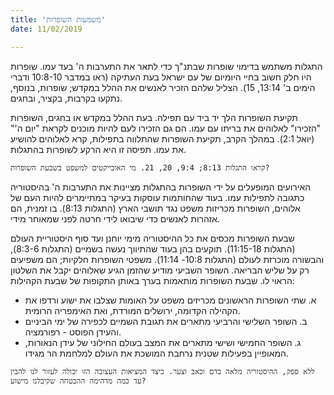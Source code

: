 ```yaml
---
title: 'משמעות השופרות'
date: 11/02/2019

---
```


התגלות משתמש בדימוי שופרות שבתנ"ך כדי לתאר את התערבות ה' בעד עמו. שופרות היו חלק חשוב בחיי היומיום של עם ישראל בעת העתיקה (ראו במדבר 10:8-10 ודברי הימים ב' 13:14, 15). הצליל שלהם הזכיר לאנשים את ההלל במקדש; שופרות, בנוסף, נתקעו בקרבות, בקציר, ובחגים.

תקיעת השופרות הלך יד ביד עם תפילה. בעת ההלל במקדש או בחגים, השופרות "הזכירו" לאלוהים את בריתו עם עמו. הם גם הזכירו לעם להיות מוכנים לקראת "יום ה'" (יואל 2:1). במהלך הקרב, תקיעת השופרות שהתלווה בתפילות, קרא לאלוהים להושיע את עמו. תפיסה זו היא הרקע לשופרות בהתגלות.

`קראו התגלות 8:13; 9:4, 20, 21. מי האובייקטים למשפט בשבעת השופרות?`

האירועים המופעלים על ידי השופרות בהתגלות מציינות את התערבות ה' בהיסטוריה כתגובה לתפילות עמו. בעוד שהחותמות עוסקות בעיקר במתיימרים להיות העם של אלוהים, השופרות מכריזות משפט נגד תושבי הארץ (התגלות 8:13). בו זמנית, הם אזהרות לאנשים כדי שיבואו לידי חרטה לפני שמאוחר מידי.

שבעת השופרות מכסים את כל ההיסטוריה מימי יוחנן ועד סוף היסטוריית העולם (התגלות 11:15-18). תוקעים בהן בעוד שהתיווך נעשה בשמיים (התגלות 8:3-6), והבשורה מוכרזת לעולם (התגלות 10:8- 11:14). משפטי השופרות חלקיות; הם משפיעים רק על שליש הבריאה. השופר השביעי מודיע שהזמן הגיע שאלוהים יקבל את השלטון הראוי לו. שבעת השופרות מותאמות בערך באותן התקופות של שבעת הקהילות:

- א. שתי השופרות הראשונים מכריזים משפט על האומות שצלבו את ישוע ורדפו את הקהילה הקדומה, ירושלים המורדת, ואת האימפריה הרומית.
- ב.  השופר השלישי והרביעי מתארים את תגובת השמיים לכפירה של ימי הביניים והעידן הפוסט - רפורמציה.
- ג. השופר החמישי ושישי מתארים את המצב בעולם החילוני של עידן הנאורות, המאופיין בפעילות שטנית נרחבת המושכת את העולם למלחמת הר מגידו.

`ללא ספק, ההיסטוריה מלאה בדם וכאב וצער. כיצד המציאות העצובה הזו יכולה לעזור לנו להבין עד כמה מדהימה ההבטחה שקיבלנו מישוע?`